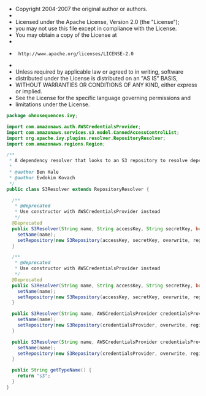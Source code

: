 
 * Copyright 2004-2007 the original author or authors.
 *
 * Licensed under the Apache License, Version 2.0 (the "License");
 * you may not use this file except in compliance with the License.
 * You may obtain a copy of the License at
 *
 *      http://www.apache.org/licenses/LICENSE-2.0
 *
 * Unless required by applicable law or agreed to in writing, software
 * distributed under the License is distributed on an "AS IS" BASIS,
 * WITHOUT WARRANTIES OR CONDITIONS OF ANY KIND, either express or implied.
 * See the License for the specific language governing permissions and
 * limitations under the License.


```java
package ohnosequences.ivy;

import com.amazonaws.auth.AWSCredentialsProvider;
import com.amazonaws.services.s3.model.CannedAccessControlList;
import org.apache.ivy.plugins.resolver.RepositoryResolver;
import com.amazonaws.regions.Region;

/**
 * A dependency resolver that looks to an S3 repository to resolve dependencies.
 *
 * @author Ben Hale
 * @author Evdokim Kovach
 */
public class S3Resolver extends RepositoryResolver {

  /**
   * @deprecated
   * Use constructor with AWSCredentialsProvider instead
   */
  @Deprecated
  public S3Resolver(String name, String accessKey, String secretKey, boolean overwrite, Region region) {
    setName(name);
    setRepository(new S3Repository(accessKey, secretKey, overwrite, region));
  }

  /**
   * @deprecated
   * Use constructor with AWSCredentialsProvider instead
   */
  @Deprecated
  public S3Resolver(String name, String accessKey, String secretKey, boolean overwrite, Region region, CannedAccessControlList acl, boolean serverSideEncryption) {
    setName(name);
    setRepository(new S3Repository(accessKey, secretKey, overwrite, region, acl,serverSideEncryption));
  }

  public S3Resolver(String name, AWSCredentialsProvider credentialsProvider, boolean overwrite, Region region) {
    setName(name);
    setRepository(new S3Repository(credentialsProvider, overwrite, region));
  }

  public S3Resolver(String name, AWSCredentialsProvider credentialsProvider, boolean overwrite, Region region, CannedAccessControlList acl, boolean serverSideEncryption) {
    setName(name);
    setRepository(new S3Repository(credentialsProvider, overwrite, region, acl,serverSideEncryption));
  }

  public String getTypeName() {
    return "s3";
  }
}

```




[main/java/ohnosequences/ivy/S3Repository.java]: S3Repository.java.md
[main/java/ohnosequences/ivy/S3RepositoryException.java]: S3RepositoryException.java.md
[main/java/ohnosequences/ivy/S3Resolver.java]: S3Resolver.java.md
[main/java/ohnosequences/ivy/S3Resource.java]: S3Resource.java.md
[main/java/ohnosequences/ivy/S3Utils.java]: S3Utils.java.md